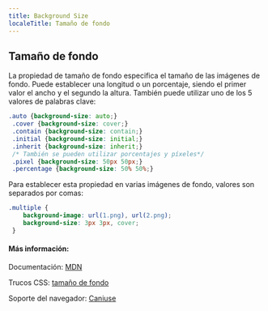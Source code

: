 ```yaml
---
title: Background Size
localeTitle: Tamaño de fondo
---
```

## Tamaño de fondo

La propiedad de tamaño de fondo especifica el tamaño de las imágenes de fondo. Puede establecer una longitud o un porcentaje, siendo el primer valor el ancho y el segundo la altura. También puede utilizar uno de los 5 valores de palabras clave:

```css
.auto {background-size: auto;} 
 .cover {background-size: cover;} 
 .contain {background-size: contain;} 
 .initial {background-size: initial;} 
 .inherit {background-size: inherit;} 
 /* También se pueden utilizar porcentajes y píxeles*/ 
 .pixel {background-size: 50px 50px;} 
 .percentage {background-size: 50% 50%;} 
```

Para establecer esta propiedad en varias imágenes de fondo, valores son separados por comas:

```css
.multiple { 
    background-image: url(1.png), url(2.png); 
    background-size: 3px 3px, cover; 
 } 
```

#### Más información:

Documentación: [MDN](https://developer.mozilla.org/en-US/docs/Web/CSS/background-size)

Trucos CSS: [tamaño de fondo](https://css-tricks.com/almanac/properties/b/background-size/)

Soporte del navegador: [Caniuse](http://caniuse.com/#search=background-size)
